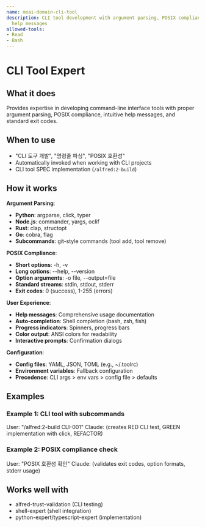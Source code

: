 ```yaml
---
name: moai-domain-cli-tool
description: CLI tool development with argument parsing, POSIX compliance, and user-friendly
  help messages
allowed-tools:
- Read
- Bash
---
```


# CLI Tool Expert

## What it does

Provides expertise in developing command-line interface tools with proper argument parsing, POSIX compliance, intuitive help messages, and standard exit codes.

## When to use

- "CLI 도구 개발", "명령줄 파싱", "POSIX 호환성"
- Automatically invoked when working with CLI projects
- CLI tool SPEC implementation (`/alfred:2-build`)

## How it works

**Argument Parsing**:
- **Python**: argparse, click, typer
- **Node.js**: commander, yargs, oclif
- **Rust**: clap, structopt
- **Go**: cobra, flag
- **Subcommands**: git-style commands (tool add, tool remove)

**POSIX Compliance**:
- **Short options**: -h, -v
- **Long options**: --help, --version
- **Option arguments**: -o file, --output=file
- **Standard streams**: stdin, stdout, stderr
- **Exit codes**: 0 (success), 1-255 (errors)

**User Experience**:
- **Help messages**: Comprehensive usage documentation
- **Auto-completion**: Shell completion (bash, zsh, fish)
- **Progress indicators**: Spinners, progress bars
- **Color output**: ANSI colors for readability
- **Interactive prompts**: Confirmation dialogs

**Configuration**:
- **Config files**: YAML, JSON, TOML (e.g., ~/.toolrc)
- **Environment variables**: Fallback configuration
- **Precedence**: CLI args > env vars > config file > defaults

## Examples

### Example 1: CLI tool with subcommands
User: "/alfred:2-build CLI-001"
Claude: (creates RED CLI test, GREEN implementation with click, REFACTOR)

### Example 2: POSIX compliance check
User: "POSIX 호환성 확인"
Claude: (validates exit codes, option formats, stderr usage)

## Works well with

- alfred-trust-validation (CLI testing)
- shell-expert (shell integration)
- python-expert/typescript-expert (implementation)
